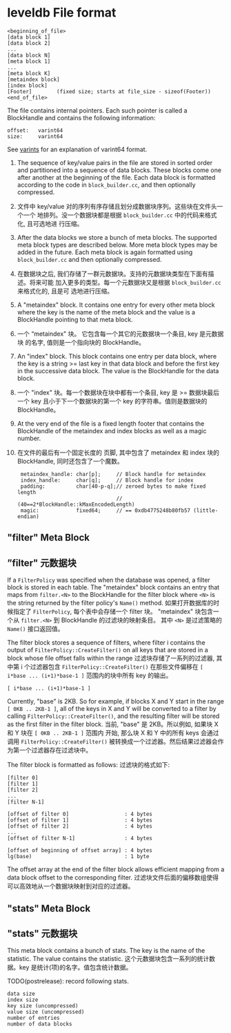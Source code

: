 leveldb File format
===================

    <beginning_of_file>
    [data block 1]
    [data block 2]
    ...
    [data block N]
    [meta block 1]
    ...
    [meta block K]
    [metaindex block]
    [index block]
    [Footer]        (fixed size; starts at file_size - sizeof(Footer))
    <end_of_file>

The file contains internal pointers.  Each such pointer is called
a BlockHandle and contains the following information:

    offset:   varint64
    size:     varint64

See [varints](https://developers.google.com/protocol-buffers/docs/encoding#varints)
for an explanation of varint64 format.

1.  The sequence of key/value pairs in the file are stored in sorted
order and partitioned into a sequence of data blocks.  These blocks
come one after another at the beginning of the file.  Each data block
is formatted according to the code in `block_builder.cc`, and then
optionally compressed.
1. 文件中 key/value 对的序列有序存储且划分成数据块序列。这些块在文件头一个一个
地排列。没一个数据块都是根据 `block_builder.cc` 中的代码来格式化, 且可选地进
行压缩。

2. After the data blocks we store a bunch of meta blocks.  The
supported meta block types are described below.  More meta block types
may be added in the future.  Each meta block is again formatted using
`block_builder.cc` and then optionally compressed.
2. 在数据块之后, 我们存储了一群元数据块。支持的元数据块类型在下面有描述。将来可能
加入更多的类型。每一个元数据块又是根据 `block_builder.cc` 来格式化的, 且是可
选地进行压缩。

3. A "metaindex" block.  It contains one entry for every other meta
block where the key is the name of the meta block and the value is a
BlockHandle pointing to that meta block.
3. 一个 “metaindex" 块。 它包含每一个其它的元数据块一个条目, key 是元数据块
的名字, 值则是一个指向块的 BlockHandle。

4. An "index" block.  This block contains one entry per data block,
where the key is a string >= last key in that data block and before
the first key in the successive data block.  The value is the
BlockHandle for the data block.
4. 一个 "index" 块。每一个数据块在块中都有一个条目, key 是 >= 数据块最后一个
key 且小于下一个数据块的第一个 key 的字符串。值则是数据块的 BlockHandle。

5. At the very end of the file is a fixed length footer that contains
the BlockHandle of the metaindex and index blocks as well as a magic number.
5. 在文件的最后有一个固定长度的 页脚, 其中包含了 metaindex 和 index 块的
BlockHandle, 同时还包含了一个魔数。 

        metaindex_handle: char[p];     // Block handle for metaindex
        index_handle:     char[q];     // Block handle for index
        padding:          char[40-p-q];// zeroed bytes to make fixed length
                                       // (40==2*BlockHandle::kMaxEncodedLength)
        magic:            fixed64;     // == 0xdb4775248b80fb57 (little-endian)

## "filter" Meta Block
## ”filter" 元数据块

If a `FilterPolicy` was specified when the database was opened, a
filter block is stored in each table.  The "metaindex" block contains
an entry that maps from `filter.<N>` to the BlockHandle for the filter
block where `<N>` is the string returned by the filter policy's
`Name()` method.
如果打开数据库的时候指定了 `FilterPolicy`, 每个表中会存储一个 filter 块。
"metaindex" 块包含一个从 `filter.<N>` 到 BlockHandle 的过滤块的映射条目。
其中 `<N>` 是过滤策略的 `Name()` 接口返回值。

The filter block stores a sequence of filters, where filter i contains
the output of `FilterPolicy::CreateFilter()` on all keys that are stored
in a block whose file offset falls within the range
过滤块存储了一系列的过滤器, 其中第 i 个过滤器包含 `FilterPolicy::CreateFilter()`
在那些文件偏移在 `[ i*base ... (i+1)*base-1 ]` 范围内的块中所有 key 的输出。

    [ i*base ... (i+1)*base-1 ]

Currently, "base" is 2KB.  So for example, if blocks X and Y start in
the range `[ 0KB .. 2KB-1 ]`, all of the keys in X and Y will be
converted to a filter by calling `FilterPolicy::CreateFilter()`, and the
resulting filter will be stored as the first filter in the filter
block.
当前, "base" 是 2KB。所以例如, 如果块 X 和 Y 块在 `[ 0KB .. 2KB-1 ]` 范围内
开始, 那么块 X 和 Y 中的所有 keys 会通过调用 `FilterPolicy::CreateFilter()`
被转换成一个过滤器。然后结果过滤器会作为第一个过滤器存在过滤块中。

The filter block is formatted as follows:
过滤块的格式如下:

    [filter 0]
    [filter 1]
    [filter 2]
    ...
    [filter N-1]

    [offset of filter 0]                  : 4 bytes
    [offset of filter 1]                  : 4 bytes
    [offset of filter 2]                  : 4 bytes
    ...
    [offset of filter N-1]                : 4 bytes

    [offset of beginning of offset array] : 4 bytes
    lg(base)                              : 1 byte

The offset array at the end of the filter block allows efficient
mapping from a data block offset to the corresponding filter.
过滤块文件后面的偏移数组使得可以高效地从一个数据块映射到对应的过滤器。

## "stats" Meta Block
## "stats" 元数据块

This meta block contains a bunch of stats.  The key is the name
of the statistic.  The value contains the statistic.
这个元数据块包含一系列的统计数据。key 是统计(项)的名字。值包含统计数据。

TODO(postrelease): record following stats.

    data size
    index size
    key size (uncompressed)
    value size (uncompressed)
    number of entries
    number of data blocks
